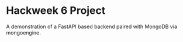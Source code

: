 # Hackweek 6 Project
A demonstration of a FastAPI based backend paired with MongoDB via mongoengine.

